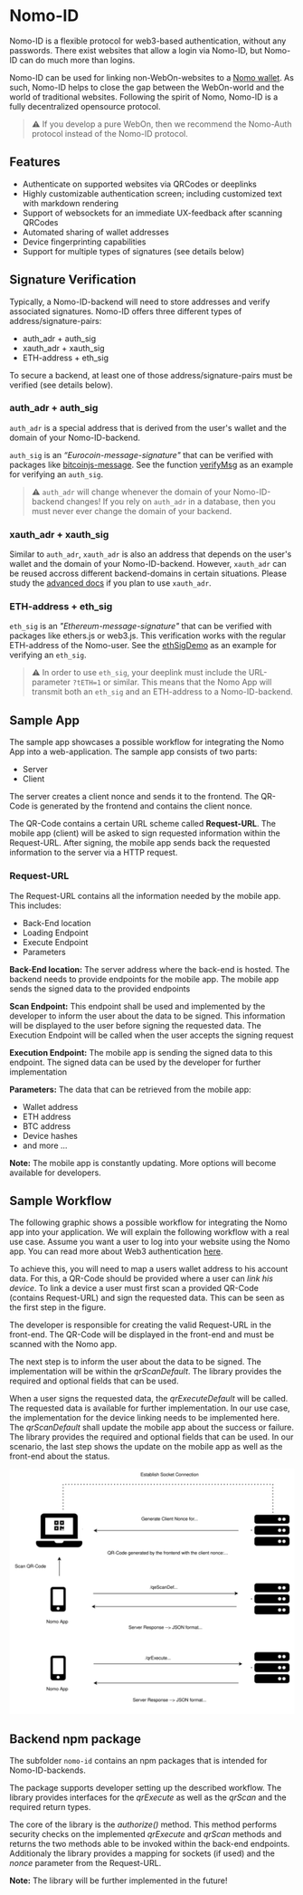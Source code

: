 # Nomo-ID

Nomo-ID is a flexible protocol for web3-based authentication, without any passwords.
There exist websites that allow a login via Nomo-ID, but Nomo-ID can do much more than logins. 

Nomo-ID can be used for linking non-WebOn-websites to a [Nomo wallet](https://nomo.app).
As such, Nomo-ID helps to close the gap between the WebOn-world and the world of traditional websites.
Following the spirit of Nomo, Nomo-ID is a fully decentralized opensource protocol.

> :warning: If you develop a pure WebOn, then we recommend the Nomo-Auth protocol instead of the Nomo-ID protocol.

## Features

- Authenticate on supported websites via QRCodes or deeplinks
- Highly customizable authentication screen; including customized text with markdown rendering 
- Support of websockets for an immediate UX-feedback after scanning QRCodes
- Automated sharing of wallet addresses
- Device fingerprinting capabilities
- Support for multiple types of signatures (see details below)

## Signature Verification

Typically, a Nomo-ID-backend will need to store addresses and verify associated signatures.
Nomo-ID offers three different types of address/signature-pairs:

- auth_adr + auth_sig
- xauth_adr + xauth_sig
- ETH-address + eth_sig

To secure a backend, at least one of those address/signature-pairs must be verified (see details below).

### auth_adr + auth_sig

`auth_adr` is a special address that is derived from the user's wallet and the domain of your Nomo-ID-backend.

`auth_sig` is an *“Eurocoin-message-signature"* that can be verified with packages like [bitcoinjs-message](https://www.npmjs.com/package/bitcoinjs-message).
See the function [verifyMsg](https://github.com/nomo-app/nomo-id/blob/7758a9ce3685de7d748eb3449afcfcfb7be52342/nomo-id/src/core/map.ts#L44) as an example for verifying an `auth_sig`.

> :warning: `auth_adr` will change whenever the domain of your Nomo-ID-backend changes! If you rely on `auth_adr` in a database, then you must never ever change the domain of your backend.

### xauth_adr + xauth_sig

Similar to `auth_adr`, `xauth_adr` is also an address that depends on the user's wallet and the domain of your Nomo-ID-backend.
However, `xauth_adr` can be reused accross different backend-domains in certain situations.
Please study the [advanced docs](https://github.com/nomo-app/nomo-id/tree/main/documentation) if you plan to use `xauth_adr`.

### ETH-address + eth_sig

`eth_sig` is an *"Ethereum-message-signature"* that can be verified with packages like ethers.js or web3.js.
This verification works with the regular ETH-address of the Nomo-user.
See the [ethSigDemo](https://github.com/nomo-app/nomo-webon-kit/blob/main/demo-webon/src/app/evm/eth_sig.ts) as an example for verifying an `eth_sig`.

> :warning: In order to use `eth_sig`, your deeplink must include the URL-parameter `?tETH=1` or similar. This means that the Nomo App will transmit both an `eth_sig` and an ETH-address to a Nomo-ID-backend.


## Sample App

The sample app showcases a possible workflow for integrating the Nomo App into a web-application.
The sample app consists of two parts:

- Server
- Client

The server creates a client nonce and sends it to the frontend. The QR-Code is generated by the frontend and contains the client nonce.

The QR-Code contains a certain URL scheme called **Request-URL**. The mobile app (client) will be asked to sign requested information within the Request-URL. After signing, the mobile app sends back the requested information to the server via a HTTP request.

### Request-URL

The Request-URL contains all the information needed by the mobile app. This includes:

- Back-End location
- Loading Endpoint
- Execute Endpoint
- Parameters

**Back-End location:** The server address where the back-end is hosted. The backend needs to provide endpoints for the mobile app. The mobile app sends the signed data to the provided endpoints

**Scan Endpoint:** This endpoint shall be used and implemented by the developer to inform the user about the data to be signed. This information will be displayed to the user before signing the requested data. The Execution Endpoint will be called when the user accepts the signing request

**Execution Endpoint:** The mobile app is sending the signed data to this endpoint. The signed data can be used by the developer for further implementation

**Parameters:** The data that can be retrieved from the mobile app:

- Wallet address
- ETH address
- BTC address
- Device hashes
- and more ...

**Note:** The mobile app is constantly updating. More options will become available for developers.

## Sample Workflow

The following graphic shows a possible workflow for integrating the Nomo app into your application. We will explain the following workflow with a real use case. Assume you want a user to log into your website using the Nomo app. You can read more about Web3 authentication [here](https://www.leewayhertz.com/how-does-authentication-authorization-work-in-web3/).

To achieve this, you will need to map a users wallet address to his account data. For this, a QR-Code should be provided where a user can *link his device*. To link a device a user must first scan a provided QR-Code (contains Request-URL) and sign the requested data. This can be seen as the first step in the figure.

The developer is responsible for creating the valid Request-URL in the front-end. The QR-Code will be displayed in the front-end and must be scanned with the Nomo app.

The next step is to inform the user about the data to be signed. The implementation will be within the *qrScanDefault*. The library provides the required and optional fields that can be used.

When a user signs the requested data, the *qrExecuteDefault* will be called. The requested data is available for further implementation. In our use case, the implementation for the device linking needs to be implemented here. The *qrScanDefault* shall update the mobile app about the success or failure. The library provides the required and optional fields that can be used. In our scenario, the last step shows the update on the mobile app as well as the front-end about the status.

![Workflow Overview](documentation/assets/Workflow.svg)

## Backend npm package

The subfolder `nomo-id` contains an npm packages that is intended for Nomo-ID-backends.

The package supports developer setting up the described workflow. The library provides interfaces for the *qrExecute* as well as the *qrScan* and the required return types.

The core of the library is the *authorize()* method.
This method performs security checks on the implemented *qrExecute* and *qrScan* methods and returns the two methods able to be invoked within the back-end endpoints.
Additionaly the library provides a mapping for sockets (if used) and the *nonce* parameter from the Request-URL.

**Note:** The library will be further implemented in the future!

